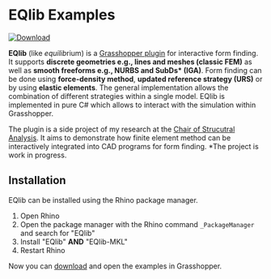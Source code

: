# EQlib Examples

[![Download](https://img.shields.io/badge/Download-Examples-orange?style=for-the-badge)](https://github.com/oberbichler/EQlib-Examples/raw/main/examples.zip)

**EQlib** (like *equilib*rium) is a [Grasshopper plugin](https://www.rhino3d.com/features/#grasshopper) for interactive form finding. It supports **discrete geometries e.g., lines and meshes (classic FEM)** as well as **smooth freeforms e.g., NURBS and SubDs\* (IGA)**. Form finding can be done using **force-density method**, **updated reference strategy (URS)** or by using **elastic elements**. The general implementation allows the combination of different strategies within a single model. EQlib is implemented in pure C# which allows to interact with the simulation within Grasshopper.

The plugin is a side project of my research at the [Chair of Strucutral Analysis](https://www.cee.ed.tum.de/en/st/home/). It aims to demonstrate how finite element method can be interactively integrated into CAD programs for form finding. \*The project is work in progress.

## Installation

EQlib can be installed using the Rhino package manager.

1. Open Rhino
2. Open the package manager with the Rhino command `_PackageManager` and search for "EQlib"
3. Install "EQlib" **AND** "EQlib-MKL"
4. Restart Rhino

Now you can [download](https://github.com/oberbichler/EQlib-Examples/raw/main/examples.zip) and open the examples in Grasshopper.
